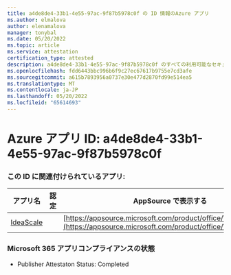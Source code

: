```yaml
---
title: a4de8de4-33b1-4e55-97ac-9f87b5978c0f の ID 情報のAzure アプリ
ms.author: elmalova
author: elenamalova
manager: tonybal
ms.date: 05/20/2022
ms.topic: article
ms.service: attestation
certification_type: attested
description: a4de8de4-33b1-4e55-97ac-9f87b5978c0f のすべての利用可能なセキュリティとコンプライアンス情報。
ms.openlocfilehash: fdd6443bbc996b6f9c27ec67617b9755e7cd3afe
ms.sourcegitcommit: a615b7893956a0737e30e477d2870fd99e514ea5
ms.translationtype: MT
ms.contentlocale: ja-JP
ms.lasthandoff: 05/20/2022
ms.locfileid: "65614693"
---
```

# <a name="azure-app-id-a4de8de4-33b1-4e55-97ac-9f87b5978c0f"></a>Azure アプリ ID: a4de8de4-33b1-4e55-97ac-9f87b5978c0f


### <a name="apps-associated-with-this-id"></a>この ID に関連付けられているアプリ:
| **アプリ名** | **認定** | **AppSource で表示する** |
|--------------|---------------|-----------------------|
| [IdeaScale](../forward/WA200003868.md) |  | [https://appsource.microsoft.com/product/office/WA200003868](https://appsource.microsoft.com/product/office/WA200003868) |

### <a name="microsoft-365-app-compliance-status"></a>Microsoft 365 アプリコンプライアンスの状態
- Publisher Attestaton Status: Completed
